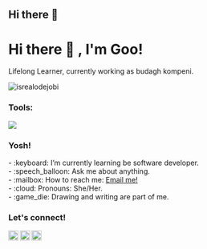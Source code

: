 ## Hi there 👋

# <summary><strong>Hi there :wave: , I'm Goo!</strong></summary>
Lifelong Learner, currently working as budagh kompeni.
<p align="left"> <img src="https://komarev.com/ghpvc/?username=goonesmile&label=Profile%20views&color=0e75b6&style=flat" alt="isrealodejobi" />
</p>

### <summary><strong>Tools:</strong></summary>
<p>
    <img src="https://img.shields.io/badge/Text%20Editor-Visual%20Studio%20Code-blue?&logo=visual%20studio%20code&logoColor=blue" />
</p>

### <summary><strong>Yosh!</strong></summary>
<p>
    - :keyboard: I’m currently learning be software developer. </br>
    - :speech_balloon: Ask me about anything.</br>
    - :mailbox: How to reach me: <a href="bgsprtm56@gmail.com">Email me!</a>  </br>
    - :cloud: Pronouns: She/Her. </br>
    - :game_die: Drawing and writing are part of me. </br>
<p>
 
### <summary><strong>Let's connect!</strong></summary>
<a href="https://www.linkedin.com/in/bagas-pratama-9b6865208/">
  <img align="left" alt="Goo's Twitter" width="20px" src="https://simpleicons.now.sh/linkedin/495f7e" />
</a>
<a href="https://www.instagram.com/tas.hantu/">
  <img align="left" alt="Goo's Instagram" width="20px" src="https://simpleicons.now.sh/instagram/495f7e" />
</a>
<a href="https://badaso404.github.io/bgsporto.github.io/">
  <img align="left" alt="Goo's Blog" width="20px" src="https://simpleicons.now.sh/blogger/495f7e" />
</a>

